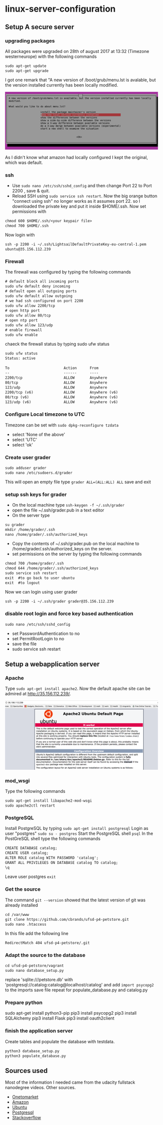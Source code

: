 # linux-server-configuration

## Setup A secure server
### upgrading packages 
All packages were upgraded on 28th of august 2017 at 13:32 (Timezone westerneurope) with the following commands
```
sudo apt-get update
sudo apt-get upgrade
```
I got one remark that 
"A new version of /boot/grub/menu.lst is avalable, but the version installed currently has been locally modified. 

![warning screen](/screenshots/menulst.png "warning screen")

As I didn't know what amazon had locally configured I kept the original, which was default.

### ssh
* Use `sudo nano /etc/ssh/sshd_config` and then change Port 22 to Port 2200 , save & quit.
* Reload SSH using `sudo service ssh restart`.
Now the big orange button "connect using ssh" no longer works as it assumes port 22.
so I downloaded the private key and put it inside $HOME/.ssh. Now set permissions with

```
chmod 600 $HOME/.ssh/<your keypair file>
chmod 700 $HOME/.ssh
```
Now login with
```
ssh -p 2200 -i ~/.ssh/LightsailDefaultPrivateKey-eu-central-1.pem ubuntu@35.156.112.239
```

### Firewall
The firewall was configured by typing the following commands

```
# default block all incoming ports
sudo ufw default deny incoming
# default open all outgoing ports
sudo ufw default allow outgoing
# we had ssh configured on port 2200
sudo ufw allow 2200/tcp
# open http port
sudo ufw allow 80/tcp
# open ntp port
sudo ufw allow 123/udp
# enable firewall
sudo ufw enable
```
chaeck the firewall status by typing sudo ufw status

```
sudo ufw status
Status: active

To                         Action      From
--                         ------      ----
2200/tcp                   ALLOW       Anywhere                  
80/tcp                     ALLOW       Anywhere                  
123/udp                    ALLOW       Anywhere                  
2200/tcp (v6)              ALLOW       Anywhere (v6)             
80/tcp (v6)                ALLOW       Anywhere (v6)             
123/udp (v6)               ALLOW       Anywhere (v6)    
```

### Configure Local timezone to UTC
Timezone can be set with `sudo dpkg-reconfigure tzdata`
* select 'None of the above'
* select 'UTC'
* select 'ok'

### Create user grader
```
sudo adduser grader
sudo nano /etc/sudoers.d/grader
```
This will open an empty file
type `grader ALL=(ALL:ALL) ALL`
save and exit

### setup ssh keys for grader
* On the local machine type `ssh-keygen -f ~/.ssh/grader`
* open the file ~/.ssh/grader.pub in a text editor
* On the server type
```
su grader
mkdir /home/grader/.ssh
nano /home/grader/.ssh/authorized_keys
```
* Copy the contents of ~/.ssh/grader.pub on the local machine to /home/grader/.ssh/authorized_keys on the server.
* set permissions on the server by typing the following commands
```
chmod 700 /home/grader/.ssh
chmod 644 /home/grader/.ssh/authorized_keys
sudo service ssh restart
exit  #to go back to user ubuntu
exit  #to logout
```
Now we can login using user grader
```
ssh -p 2200 -i ~/.ssh/grader grader@35.156.112.239
```

### disable root login and force key based authentication
```
sudo nano /etc/ssh/sshd_config

```
* set PasswordAuthentication to no 
* set PermitRootLogin to no
* save the file
* sudo service ssh restart

## Setup a webapplication server
### Apache
Type `sudo apt-get install apache2`. Now the default apache site can be admired at http://35.156.112.239/.

![apache screen](/screenshots/apache.png "apache screen")

### mod_wsgi
Type the following commands
```
sudo apt-get install libapache2-mod-wsgi
sudo apache2ctl restart
```
### PostgreSQL
Install PostgreSQL by typing `sudo apt-get install postgresql`
Login as user "postgres" `sudo su - postgres`
Start the PostgreSQL shell `psql`
In the PostGreSQL shell type the following commands
```
CREATE DATABASE catalog;
CREATE USER catalog;
ALTER ROLE catalog WITH PASSWORD 'catalog';
GRANT ALL PRIVILEGES ON DATABASE catalog TO catalog;
\q
```
Leave user postgres `exit`

### Get the source
The command `git --version` showed that the latest version of git was already installed
```
cd /var/www
git clone https://github.com/cbrands/ufsd-p4-petstore.git
sudo nano .htaccess
```
In this file add the following line
```
RedirectMatch 404 ufsd-p4-petstore/.git
```

### Adapt the source to the database
```
cd ufsd-p4-petstore/vagrant
sudo nano database_setup.py
```
replace
'sqlite:///petstore.db'
with
'postgresql://catalog:catalog@localhost/catalog' and add `import psycopg2` to the imports
save file
repeat for populate_database.py and catalog.py

### Prepare python
sudo apt-get install python3-pip
pip3 install psycopg2
pip3 install SQLAlchemy
pip3 install Flask
pip3 install oauth2client

### finish the application server
Create tables and populate the database with testdata.
```
python3 database_setup.py
python3 populate_database.py
```

## Sources used
Most of the information I needed came from the udacity fullstack nanodegree videos.
Other sources.
* [Onetomarket](https://www.onetomarket.nl/blog/seo/301-redirect-tutorial/)
* [Amazon](https://forums.aws.amazon.com/thread.jspa?threadID=162514)
* [Ubuntu](https://askubuntu.com/questions/386928/default-permissions-for-var-www)
* [Postgresql](https://wiki.postgresql.org/wiki/Psycopg2#Installation)
* [Stackoverflow](https://stackoverflow.com/questions/6587507/how-to-install-pip-with-python-3)